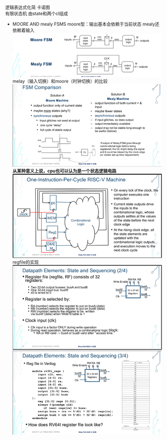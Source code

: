 逻辑表达式化简 
卡诺图  
有限状态机
由state和两个cl组成 
- MOORE AND mealy FSMS 
moore型：输出基本会依赖于当前状态
mealy还依赖着输入 
![Alt text](image-13.png) 
melay（输入切换）和moore（时钟切换）的比较 
![Alt text](image-14.png) 
**从某种意义上说，cpu也可以认为是一个状态逻辑电路** 
![Alt text](image-15.png)
regfile的实现 
![ ](image-16.png) 
![Alt text](image-17.png)